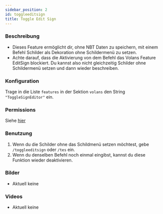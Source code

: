 ```yaml
---
sidebar_position: 2
id: toggleeditsign
title: Toggle Edit Sign
---
```

### Beschreibung
* Dieses Feature ermöglicht dir, ohne NBT Daten zu speichern, mit einem Befehl Schilder als Dekoration ohne Schildermenü zu setzen. 
* Achte darauf, dass die Aktivierung von dem Befehl das Volans Feature EditSign blockiert. Du kannst also nicht gleichzeitig Schilder ohne Schildermenü setzen und dann wieder beschreiben.
### Konfiguration
Trage in die Liste `features` in der Sektion `volans` den String `"ToggleSignEditor"` ein.
### Permissions
Siehe [hier](/docs/Permissions/#toggle-edit-sign)
### Benutzung
1. Wenn du die Schilder ohne das Schildmenü setzen möchtest, gebe `/toggleeditsign` oder `/tes` ein.
2. Wenn du denselben Befehl noch einmal eingibst, kannst du diese Funktion wieder deaktivieren.
### Bilder
- Aktuell keine
### Videos
- Aktuell keine